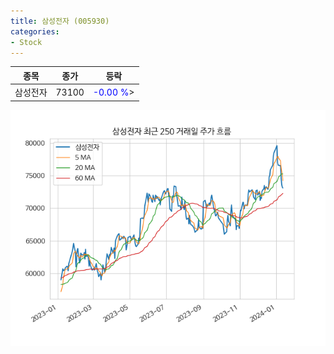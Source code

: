 ```yaml
---
title: 삼성전자 (005930)
categories:
- Stock
---
```


|종목|종가|등락|
|----|----|----|
|삼성전자|73100|<span style="color: blue">-0.00 %</span>>|

<!-- more -->

![005930](/assets/images/stock/005930.png)